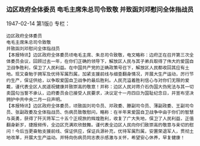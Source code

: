 ### 边区政府全体委员  电毛主席朱总司令致敬  并致函刘邓慰问全体指战员

1947-02-14
第1版()
专栏：

    边区政府全体委员
    电毛主席朱总司令致敬
    并致函刘邓慰问全体指战员
    【本报特讯】边区政府全体委员顷电毛主席、朱总司令致敬，电文略称：边府正在召开第三次全体委员会议，回顾过去一年，在你们正确的领导下，解放区人民与其子弟兵取得了伟大的爱国自卫战争胜利，保卫了人民利益。在中国共产党的正确政策号召下，解放区人民都收回其应有土地。现又奋勉于拥军及优待军属烈属，加紧支援前线与细查翻身情况，开展大生产运动，厉行节约生产，保证供给，以争取爱国自卫战争的最后胜利。人民充溢着胜利信心与对你们无限的爱戴，谨代表全区人民遥祝健康并致崇高的敬意！并称：边区人民对蒋介石伪国大伪宪法与其一切卖国勾当誓不承认，边府委员会已接受人民要求，决议定十一月四日为国耻纪念日，并宣布坚决拥护中共中央二月一日声明。
    【本报特讯】边区政府全体委员，顷致函刘司令员、邓政委、滕副司令员、薄副政委、王副司令员、张副政委及全体指战员、伤病员致敬慰问，略称：在半年来爱国自卫战争中由于你们的智慧与英勇，获得了歼灭蒋军二十五个正规旅的辉煌胜利，收复了广大失地，保卫了人民利益，正值翻身新岁，捷报频传，全边区充满欢欣鼓舞。谨代表全边区人民向你们致崇高的敬意与亲切的慰问！今后当更奋勉支援前线、保证供应，保证兵源补充，优待军属烈属，安置荣退军人，贯彻土地改革，开展大生产运动。并特向伤病员同志表示感激与关怀，希望安心休养，早复健康！
